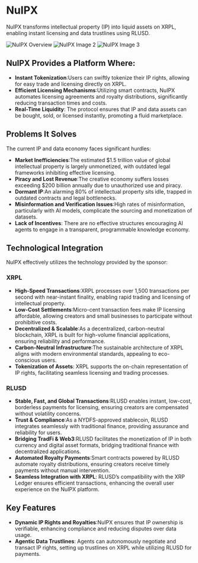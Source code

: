 # NuIPX

NuIPX transforms intellectual property (IP) into liquid assets on XRPL, enabling instant licensing and data trustlines using RLUSD.

![NuIPX Overview](https://ibb.co/3m8JCsnj)
![NuIPX Image 2](https://ibb.co/PGzKpTtR)
![NuIPX Image 3](https://ibb.co/1Yg84Wbz)

## NuIPX Provides a Platform Where:

- **Instant Tokenization**:Users can swiftly tokenize their IP rights, allowing for easy trade and licensing directly on XRPL.
- **Efficient Licensing Mechanisms**:Utilizing smart contracts, NuIPX automates licensing agreements and royalty distributions, significantly reducing transaction times and costs.
- **Real-Time Liquidity**:
  The protocol ensures that IP and data assets can be bought, sold, or licensed instantly, promoting a fluid marketplace.

## Problems It Solves

The current IP and data economy faces significant hurdles:

- **Market Inefficiencies**:The estimated $1.5 trillion value of global intellectual property is largely unmonetized, with outdated legal frameworks inhibiting effective licensing.
- **Piracy and Lost Revenue**:The creative economy suffers losses exceeding $200 billion annually due to unauthorized use and piracy.
- **Dormant IP**:An alarming 80% of intellectual property sits idle, trapped in outdated contracts and legal bottlenecks.
- **Misinformation and Verification Issues**:High rates of misinformation, particularly with AI models, complicate the sourcing and monetization of datasets.
- **Lack of Incentives**:
  There are no effective structures encouraging AI agents to engage in a transparent, programmable knowledge economy.

## Technological Integration

NuIPX effectively utilizes the technology provided by the sponsor:

### XRPL

- **High-Speed Transactions**:XRPL processes over 1,500 transactions per second with near-instant finality, enabling rapid trading and licensing of intellectual property.
- **Low-Cost Settlements**:Micro-cent transaction fees make IP licensing affordable, allowing creators and small businesses to participate without prohibitive costs.
- **Decentralized & Scalable**:As a decentralized, carbon-neutral blockchain, XRPL is built for high-volume financial applications, ensuring reliability and performance.
- **Carbon-Neutral Infrastructure**:The sustainable architecture of XRPL aligns with modern environmental standards, appealing to eco-conscious users.
- **Tokenization of Assets**:
  XRPL supports the on-chain representation of IP rights, facilitating seamless licensing and trading processes.

### RLUSD

- **Stable, Fast, and Global Transactions**:RLUSD enables instant, low-cost, borderless payments for licensing, ensuring creators are compensated without volatility concerns.
- **Trust & Compliance**:As a NYDFS-approved stablecoin, RLUSD integrates seamlessly with traditional finance, providing assurance and reliability for users.
- **Bridging TradFi & Web3**:RLUSD facilitates the monetization of IP in both currency and digital asset formats, bridging traditional finance with decentralized applications.
- **Automated Royalty Payments**:Smart contracts powered by RLUSD automate royalty distributions, ensuring creators receive timely payments without manual intervention.
- **Seamless Integration with XRPL**:
  RLUSD’s compatibility with the XRP Ledger ensures efficient transactions, enhancing the overall user experience on the NuIPX platform.

## Key Features

- **Dynamic IP Rights and Royalties**:NuIPX ensures that IP ownership is verifiable, enhancing compliance and reducing disputes over data usage.
- **Agentic Data Trustlines**:
  Agents can autonomously negotiate and transact IP rights, setting up trustlines on XRPL while utilizing RLUSD for payments.

